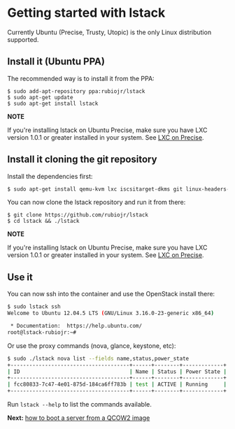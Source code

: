 # Getting started with lstack

Currently Ubuntu (Precise, Trusty, Utopic) is the only Linux distribution supported.

## Install it (Ubuntu PPA)

The recommended way is to install it from the PPA:

```
$ sudo add-apt-repository ppa:rubiojr/lstack
$ sudo apt-get update
$ sudo apt-get install lstack
```

**NOTE**

If you're installing lstack on Ubuntu Precise, make sure you have LXC version 1.0.1 or greater installed in your system. See [LXC on Precise](docs/lxc-precise.md).

## Install it cloning the git repository

Install the dependencies first:

```bash
$ sudo apt-get install qemu-kvm lxc iscsitarget-dkms git linux-headers-`uname -r`

```

You can now clone the lstack repository and run it from there:

```
$ git clone https://github.com/rubiojr/lstack
$ cd lstack && ./lstack
```

**NOTE**

If you're installing lstack on Ubuntu Precise, make sure you have LXC version 1.0.1 or greater installed in your system. See [LXC on Precise](docs/lxc-precise.md).

## Use it

You can now ssh into the container and use the OpenStack install there:

```bash
$ sudo lstack ssh
Welcome to Ubuntu 12.04.5 LTS (GNU/Linux 3.16.0-23-generic x86_64)

 * Documentation:  https://help.ubuntu.com/
root@lstack-rubiojr:~#
```

Or use the proxy commands (nova, glance, keystone, etc):

```bash
$ sudo ./lstack nova list --fields name,status,power_state
+--------------------------------------+------+--------+-------------+
| ID                                   | Name | Status | Power State |
+--------------------------------------+------+--------+-------------+
| fcc80833-7c47-4e01-875d-184ca6ff783b | test | ACTIVE | Running     |
+--------------------------------------+------+--------+-------------+
```

Run `lstack --help` to list the commands available.

**Next:** [how to boot a server from a QCOW2 image](/docs/deploying-ubuntu.md)
